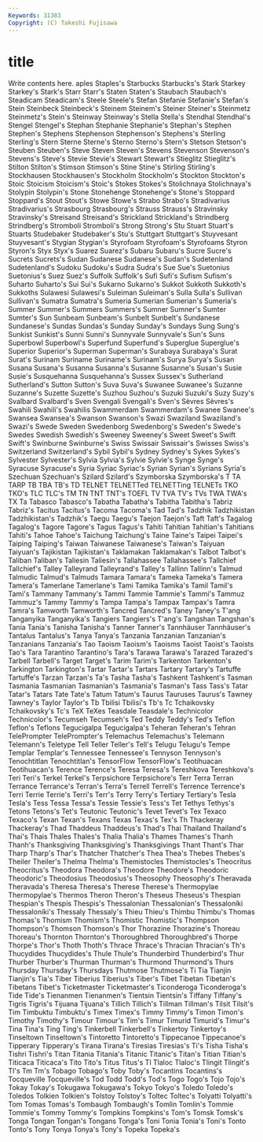 ```yaml
---
Keywords: 31383 
Copyright: (C) Takeshi Fujisawa
---
```


# title

Write contents here.
aples Staples's Starbucks Starbucks's Stark Starkey
Starkey's Stark's Starr Starr's Staten Staten's Staubach Staubach's Steadicam Steadicam's
Steele Steele's Stefan Stefanie Stefanie's Stefan's Stein Steinbeck Steinbeck's Steinem
Steinem's Steiner Steiner's Steinmetz Steinmetz's Stein's Steinway Steinway's Stella Stella's
Stendhal Stendhal's Stengel Stengel's Stephan Stephanie Stephanie's Stephan's Stephen Stephen's
Stephens Stephenson Stephenson's Stephens's Sterling Sterling's Stern Sterne Sterne's Sterno
Sterno's Stern's Stetson Stetson's Steuben Steuben's Steve Steven Steven's Stevens
Stevenson Stevenson's Stevens's Steve's Stevie Stevie's Stewart Stewart's Stieglitz Stieglitz's
Stilton Stilton's Stimson Stimson's Stine Stine's Stirling Stirling's Stockhausen Stockhausen's
Stockholm Stockholm's Stockton Stockton's Stoic Stoicism Stoicism's Stoic's Stokes Stokes's
Stolichnaya Stolichnaya's Stolypin Stolypin's Stone Stonehenge Stonehenge's Stone's Stoppard Stoppard's
Stout Stout's Stowe Stowe's Strabo Strabo's Stradivarius Stradivarius's Strasbourg Strasbourg's
Strauss Strauss's Stravinsky Stravinsky's Streisand Streisand's Strickland Strickland's Strindberg Strindberg's
Stromboli Stromboli's Strong Strong's Stu Stuart Stuart's Stuarts Studebaker Studebaker's
Stu's Stuttgart Stuttgart's Stuyvesant Stuyvesant's Stygian Stygian's Styrofoam Styrofoam's Styrofoams
Styron Styron's Styx Styx's Suarez Suarez's Subaru Subaru's Sucre Sucre's
Sucrets Sucrets's Sudan Sudanese Sudanese's Sudan's Sudetenland Sudetenland's Sudoku Sudoku's
Sudra Sudra's Sue Sue's Suetonius Suetonius's Suez Suez's Suffolk Suffolk's
Sufi Sufi's Sufism Sufism's Suharto Suharto's Sui Sui's Sukarno Sukarno's
Sukkot Sukkoth Sukkoth's Sukkoths Sulawesi Sulawesi's Suleiman Suleiman's Sulla Sulla's
Sullivan Sullivan's Sumatra Sumatra's Sumeria Sumerian Sumerian's Sumeria's Summer Summer's
Summers Summers's Sumner Sumner's Sumter Sumter's Sun Sunbeam Sunbeam's Sunbelt
Sunbelt's Sundanese Sundanese's Sundas Sundas's Sunday Sunday's Sundays Sung Sung's
Sunkist Sunkist's Sunni Sunni's Sunnyvale Sunnyvale's Sun's Suns Superbowl Superbowl's
Superfund Superfund's Superglue Superglue's Superior Superior's Superman Superman's Surabaya Surabaya's
Surat Surat's Surinam Suriname Suriname's Surinam's Surya Surya's Susan Susana
Susana's Susanna Susanna's Susanne Susanne's Susan's Susie Susie's Susquehanna Susquehanna's
Sussex Sussex's Sutherland Sutherland's Sutton Sutton's Suva Suva's Suwanee Suwanee's
Suzanne Suzanne's Suzette Suzette's Suzhou Suzhou's Suzuki Suzuki's Suzy Suzy's
Svalbard Svalbard's Sven Svengali Svengali's Sven's Sèvres Sèvres's Swahili Swahili's
Swahilis Swammerdam Swammerdam's Swanee Swanee's Swansea Swansea's Swanson Swanson's Swazi
Swaziland Swaziland's Swazi's Swede Sweden Swedenborg Swedenborg's Sweden's Swede's Swedes
Swedish Swedish's Sweeney Sweeney's Sweet Sweet's Swift Swift's Swinburne Swinburne's
Swiss Swissair Swissair's Swisses Swiss's Switzerland Switzerland's Sybil Sybil's Sydney
Sydney's Sykes Sykes's Sylvester Sylvester's Sylvia Sylvia's Sylvie Sylvie's Synge
Synge's Syracuse Syracuse's Syria Syriac Syriac's Syrian Syrian's Syrians Syria's
Szechuan Szechuan's Szilard Szilard's Szymborska Szymborska's T TA TARP TB
TBA TB's TD TELNET TELNETTed TELNETTing TELNETs TKO TKO's TLC
TLC's TM TN TNT TNT's TOEFL TV TVA TV's TVs
TWA TWA's TX Ta Tabasco Tabasco's Tabatha Tabatha's Tabitha Tabitha's
Tabriz Tabriz's Tacitus Tacitus's Tacoma Tacoma's Tad Tad's Tadzhik Tadzhikistan
Tadzhikistan's Tadzhik's Taegu Taegu's Taejon Taejon's Taft Taft's Tagalog Tagalog's
Tagore Tagore's Tagus Tagus's Tahiti Tahitian Tahitian's Tahitians Tahiti's Tahoe
Tahoe's Taichung Taichung's Taine Taine's Taipei Taipei's Taiping Taiping's Taiwan
Taiwanese Taiwanese's Taiwan's Taiyuan Taiyuan's Tajikistan Tajikistan's Taklamakan Taklamakan's Talbot
Talbot's Taliban Taliban's Taliesin Taliesin's Tallahassee Tallahassee's Tallchief Tallchief's Talley
Talleyrand Talleyrand's Talley's Tallinn Tallinn's Talmud Talmudic Talmud's Talmuds Tamara
Tamara's Tameka Tameka's Tamera Tamera's Tamerlane Tamerlane's Tami Tamika Tamika's
Tamil Tamil's Tami's Tammany Tammany's Tammi Tammie Tammie's Tammi's Tammuz
Tammuz's Tammy Tammy's Tampa Tampa's Tampax Tampax's Tamra Tamra's Tamworth
Tamworth's Tancred Tancred's Taney Taney's T'ang Tanganyika Tanganyika's Tangiers Tangiers's
T'ang's Tangshan Tangshan's Tania Tania's Tanisha Tanisha's Tanner Tanner's Tannhäuser
Tannhäuser's Tantalus Tantalus's Tanya Tanya's Tanzania Tanzanian Tanzanian's Tanzanians Tanzania's
Tao Taoism Taoism's Taoisms Taoist Taoist's Taoists Tao's Tara Tarantino
Tarantino's Tara's Tarawa Tarawa's Tarazed Tarazed's Tarbell Tarbell's Target Target's
Tarim Tarim's Tarkenton Tarkenton's Tarkington Tarkington's Tartar Tartar's Tartars Tartary
Tartary's Tartuffe Tartuffe's Tarzan Tarzan's Ta's Tasha Tasha's Tashkent Tashkent's
Tasman Tasmania Tasmanian Tasmanian's Tasmania's Tasman's Tass Tass's Tatar Tatar's
Tatars Tate Tate's Tatum Tatum's Taurus Tauruses Taurus's Tawney Tawney's
Taylor Taylor's Tb Tbilisi Tbilisi's Tb's Tc Tchaikovsky Tchaikovsky's Tc's
TeX TeXes Teasdale Teasdale's Technicolor Technicolor's Tecumseh Tecumseh's Ted Teddy
Teddy's Ted's Teflon Teflon's Teflons Tegucigalpa Tegucigalpa's Teheran Teheran's Tehran
TelePrompter TelePrompter's Telemachus Telemachus's Telemann Telemann's Teletype Tell Teller Teller's
Tell's Telugu Telugu's Tempe Templar Templar's Tennessee Tennessee's Tennyson Tennyson's
Tenochtitlan Tenochtitlan's TensorFlow TensorFlow's Teotihuacan Teotihuacan's Terence Terence's Teresa Teresa's
Tereshkova Tereshkova's Teri Teri's Terkel Terkel's Terpsichore Terpsichore's Terr Terra
Terran Terrance Terrance's Terran's Terra's Terrell Terrell's Terrence Terrence's Terri
Terrie Terrie's Terri's Terr's Terry Terry's Tertiary Tertiary's Tesla Tesla's
Tess Tessa Tessa's Tessie Tessie's Tess's Tet Tethys Tethys's Tetons
Tetons's Tet's Teutonic Teutonic's Tevet Tevet's Tex Texaco Texaco's Texan
Texan's Texans Texas Texas's Tex's Th Thackeray Thackeray's Thad Thaddeus
Thaddeus's Thad's Thai Thailand Thailand's Thai's Thais Thales Thales's Thalia
Thalia's Thames Thames's Thanh Thanh's Thanksgiving Thanksgiving's Thanksgivings Thant Thant's
Thar Tharp Tharp's Thar's Thatcher Thatcher's Thea Thea's Thebes Thebes's
Theiler Theiler's Thelma Thelma's Themistocles Themistocles's Theocritus Theocritus's Theodora Theodora's
Theodore Theodore's Theodoric Theodoric's Theodosius Theodosius's Theosophy Theosophy's Theravada Theravada's
Theresa Theresa's Therese Therese's Thermopylae Thermopylae's Thermos Theron Theron's Theseus
Theseus's Thespian Thespian's Thespis Thespis's Thessalonian Thessalonian's Thessaloníki Thessaloníki's Thessaly
Thessaly's Thieu Thieu's Thimbu Thimbu's Thomas Thomas's Thomism Thomism's Thomistic
Thomistic's Thompson Thompson's Thomson Thomson's Thor Thorazine Thorazine's Thoreau Thoreau's
Thornton Thornton's Thoroughbred Thoroughbred's Thorpe Thorpe's Thor's Thoth Thoth's Thrace
Thrace's Thracian Thracian's Th's Thucydides Thucydides's Thule Thule's Thunderbird Thunderbird's
Thur Thurber Thurber's Thurman Thurman's Thurmond Thurmond's Thurs Thursday Thursday's
Thursdays Thutmose Thutmose's Ti Tia Tianjin Tianjin's Tia's Tiber Tiberius
Tiberius's Tiber's Tibet Tibetan Tibetan's Tibetans Tibet's Ticketmaster Ticketmaster's Ticonderoga
Ticonderoga's Tide Tide's Tienanmen Tienanmen's Tientsin Tientsin's Tiffany Tiffany's Tigris
Tigris's Tijuana Tijuana's Tillich Tillich's Tillman Tillman's Tilsit Tilsit's Tim
Timbuktu Timbuktu's Timex Timex's Timmy Timmy's Timon Timon's Timothy Timothy's
Timour Timour's Tim's Timur Timurid Timurid's Timur's Tina Tina's Ting
Ting's Tinkerbell Tinkerbell's Tinkertoy Tinkertoy's Tinseltown Tinseltown's Tintoretto Tintoretto's Tippecanoe
Tippecanoe's Tipperary Tipperary's Tirana Tirana's Tiresias Tiresias's Ti's Tisha Tisha's
Tishri Tishri's Titan Titania Titania's Titanic Titanic's Titan's Titian Titian's
Titicaca Titicaca's Tito Tito's Titus Titus's Tl Tlaloc Tlaloc's Tlingit
Tlingit's Tl's Tm Tm's Tobago Tobago's Toby Toby's Tocantins Tocantins's
Tocqueville Tocqueville's Tod Todd Todd's Tod's Togo Togo's Tojo Tojo's
Tokay Tokay's Tokugawa Tokugawa's Tokyo Tokyo's Toledo Toledo's Toledos Tolkien
Tolkien's Tolstoy Tolstoy's Toltec Toltec's Tolyatti Tolyatti's Tom Tomas Tomas's
Tombaugh Tombaugh's Tomlin Tomlin's Tommie Tommie's Tommy Tommy's Tompkins Tompkins's
Tom's Tomsk Tomsk's Tonga Tongan Tongan's Tongans Tonga's Toni Tonia
Tonia's Toni's Tonto Tonto's Tony Tonya Tonya's Tony's Topeka Topeka's
